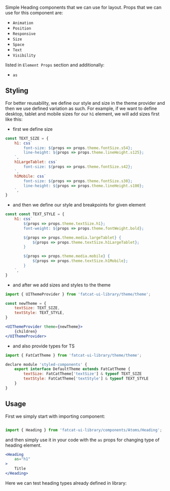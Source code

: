 Simple Heading components that we can use for layout. Props that we can use for this component are:

- `Animation`
- `Position`
- `Responsive`
- `Size`
- `Space`
- `Text`
- `Visibility`

listed in `Element Props` section and additionally:

- `as`


## 	Styling

For better reusability, we define our style and size in the theme provider and then we use defined variation as such. For example, if we want to define desktop, tablet and mobile sizes for our `h1` element, we will add sizes first like this:

- first we define size

```jsx
const TEXT_SIZE = {
	h1: css`
		font-size: ${props => props.theme.fontSize.s54};
		line-height: ${props => props.theme.lineHeight.s125};
	`,
	h1LargeTablet: css`
		font-size: ${props => props.theme.fontSize.s42};
	`,
	h1Mobile: css`
		font-size: ${props => props.theme.fontSize.s30};
		line-height: ${props => props.theme.lineHeight.s100};
	`,
}
```
- and then we define our style and breakpoints for given element

```jsx
const const TEXT_STYLE = {
	h1: css`
		${props => props.theme.textSize.h1};
		font-weight: ${props => props.theme.fontWeight.bold};

		${props => props.theme.media.largeTablet} {
			${props => props.theme.textSize.h1LargeTablet};
		}

		${props => props.theme.media.mobile} {
			${props => props.theme.textSize.h1Mobile};
		}
	`,
}
```

- and after we add sizes and styles to the theme

```jsx
import { UIThemeProvider } from 'fatcat-ui-library/theme/theme';

const newTheme = {
	textSize: TEXT_SIZE,
	textStyle: TEXT_STYLE,
}

<UIThemeProvider theme={newTheme}>
	{children}
</UIThemeProvider>
```

- and also provide types for TS

```jsx
import { FatCatTheme } from 'fatcat-ui-library/theme/theme';

declare module 'styled-components' {
	export interface DefaultTheme extends FatCatTheme {
		textSize: FatCatTheme['textSize'] & typeof TEXT_SIZE
		textStyle: FatCatTheme['textStyle'] & typeof TEXT_STYLE
	}
}
```

## Usage 

First we simply start with importing component:

```jsx

import { Heading } from 'fatcat-ui-library/components/Atoms/Heading';

```

and then simply use it in your code with the `as` props for changing type of heading element.

```jsx
<Heading
	as="h1"
>
	Title
</Heading>

```

Here we can test heading types already defined in library:
